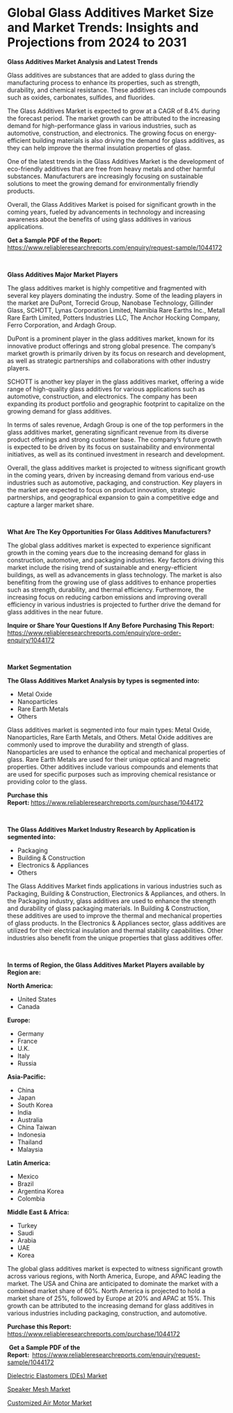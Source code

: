 <p><h1>Global Glass Additives Market Size and Market Trends: Insights and Projections from 2024 to 2031</h1></p><p><strong>Glass Additives Market Analysis and Latest Trends</strong></p>
<p><p>Glass additives are substances that are added to glass during the manufacturing process to enhance its properties, such as strength, durability, and chemical resistance. These additives can include compounds such as oxides, carbonates, sulfides, and fluorides.</p><p>The Glass Additives Market is expected to grow at a CAGR of 8.4% during the forecast period. The market growth can be attributed to the increasing demand for high-performance glass in various industries, such as automotive, construction, and electronics. The growing focus on energy-efficient building materials is also driving the demand for glass additives, as they can help improve the thermal insulation properties of glass.</p><p>One of the latest trends in the Glass Additives Market is the development of eco-friendly additives that are free from heavy metals and other harmful substances. Manufacturers are increasingly focusing on sustainable solutions to meet the growing demand for environmentally friendly products.</p><p>Overall, the Glass Additives Market is poised for significant growth in the coming years, fueled by advancements in technology and increasing awareness about the benefits of using glass additives in various applications.</p></p>
<p><strong>Get a Sample PDF of the Report:&nbsp;</strong> <a href="https://www.reliableresearchreports.com/enquiry/request-sample/1044172">https://www.reliableresearchreports.com/enquiry/request-sample/1044172</a></p>
<p>&nbsp;</p>
<p><strong>Glass Additives Major Market Players</strong></p>
<p><p>The glass additives market is highly competitive and fragmented with several key players dominating the industry. Some of the leading players in the market are DuPont, Torrecid Group, Nanobase Technology, Gillinder Glass, SCHOTT, Lynas Corporation Limited, Namibia Rare Earths Inc., Metall Rare Earth Limited, Potters Industries LLC, The Anchor Hocking Company, Ferro Corporation, and Ardagh Group.</p><p>DuPont is a prominent player in the glass additives market, known for its innovative product offerings and strong global presence. The company’s market growth is primarily driven by its focus on research and development, as well as strategic partnerships and collaborations with other industry players.</p><p>SCHOTT is another key player in the glass additives market, offering a wide range of high-quality glass additives for various applications such as automotive, construction, and electronics. The company has been expanding its product portfolio and geographic footprint to capitalize on the growing demand for glass additives.</p><p>In terms of sales revenue, Ardagh Group is one of the top performers in the glass additives market, generating significant revenue from its diverse product offerings and strong customer base. The company’s future growth is expected to be driven by its focus on sustainability and environmental initiatives, as well as its continued investment in research and development.</p><p>Overall, the glass additives market is projected to witness significant growth in the coming years, driven by increasing demand from various end-use industries such as automotive, packaging, and construction. Key players in the market are expected to focus on product innovation, strategic partnerships, and geographical expansion to gain a competitive edge and capture a larger market share.</p></p>
<p>&nbsp;</p>
<p><strong>What Are The Key Opportunities For Glass Additives Manufacturers?</strong></p>
<p><p>The global glass additives market is expected to experience significant growth in the coming years due to the increasing demand for glass in construction, automotive, and packaging industries. Key factors driving this market include the rising trend of sustainable and energy-efficient buildings, as well as advancements in glass technology. The market is also benefiting from the growing use of glass additives to enhance properties such as strength, durability, and thermal efficiency. Furthermore, the increasing focus on reducing carbon emissions and improving overall efficiency in various industries is projected to further drive the demand for glass additives in the near future.</p></p>
<p><strong>Inquire or Share Your Questions If Any Before Purchasing This Report:</strong> <a href="https://www.reliableresearchreports.com/enquiry/pre-order-enquiry/1044172">https://www.reliableresearchreports.com/enquiry/pre-order-enquiry/1044172</a></p>
<p>&nbsp;</p>
<p><strong>Market Segmentation</strong></p>
<p><strong>The Glass Additives Market Analysis by types is segmented into:</strong></p>
<p><ul><li>Metal Oxide</li><li>Nanoparticles</li><li>Rare Earth Metals</li><li>Others</li></ul></p>
<p><p>Glass additives market is segmented into four main types: Metal Oxide, Nanoparticles, Rare Earth Metals, and Others. Metal Oxide additives are commonly used to improve the durability and strength of glass. Nanoparticles are used to enhance the optical and mechanical properties of glass. Rare Earth Metals are used for their unique optical and magnetic properties. Other additives include various compounds and elements that are used for specific purposes such as improving chemical resistance or providing color to the glass.</p></p>
<p><strong>Purchase this Report:&nbsp;</strong><a href="https://www.reliableresearchreports.com/purchase/1044172">https://www.reliableresearchreports.com/purchase/1044172</a></p>
<p>&nbsp;</p>
<p><strong>The Glass Additives Market Industry Research by Application is segmented into:</strong></p>
<p><ul><li>Packaging</li><li>Building & Construction</li><li>Electronics & Appliances</li><li>Others</li></ul></p>
<p><p>The Glass Additives Market finds applications in various industries such as Packaging, Building & Construction, Electronics & Appliances, and others. In the Packaging industry, glass additives are used to enhance the strength and durability of glass packaging materials. In Building & Construction, these additives are used to improve the thermal and mechanical properties of glass products. In the Electronics & Appliances sector, glass additives are utilized for their electrical insulation and thermal stability capabilities. Other industries also benefit from the unique properties that glass additives offer.</p></p>
<p>&nbsp;</p>
<p><strong>In terms of Region, the Glass Additives Market Players available by Region are:</strong></p>
<p>
    <p> <strong> North America: </strong>
        <ul>
            <li>United States</li>
            <li>Canada</li>
        </ul>
        </p> 
    <p> <strong> Europe: </strong>
        <ul>
            <li>Germany</li>
            <li>France</li>
            <li>U.K.</li>
            <li>Italy</li>
            <li>Russia</li>
        </ul>
        </p> 
    <p> <strong> Asia-Pacific: </strong>
        <ul>
            <li>China</li>
            <li>Japan</li>
            <li>South Korea</li>
            <li>India</li>
            <li>Australia</li>
            <li>China Taiwan</li>
            <li>Indonesia</li>
            <li>Thailand</li>
            <li>Malaysia</li>
        </ul>
        </p> 
    <p> <strong> Latin America: </strong>
        <ul>
            <li>Mexico</li>
            <li>Brazil</li>
            <li>Argentina Korea</li>
            <li>Colombia</li>
        </ul>
        </p> 
    <p> <strong> Middle East & Africa: </strong>
        <ul>
            <li>Turkey</li>
            <li>Saudi</li>
            <li>Arabia</li>
            <li>UAE</li>
            <li>Korea</li>
        </ul>
    </p>
    </p>
<p><p>The global glass additives market is expected to witness significant growth across various regions, with North America, Europe, and APAC leading the market. The USA and China are anticipated to dominate the market with a combined market share of 60%. North America is projected to hold a market share of 25%, followed by Europe at 20% and APAC at 15%. This growth can be attributed to the increasing demand for glass additives in various industries including packaging, construction, and automotive.</p></p>
<p><strong>Purchase this Report: </strong><a href="https://www.reliableresearchreports.com/purchase/1044172">https://www.reliableresearchreports.com/purchase/1044172</a></p>
<p>&nbsp;<strong>Get a Sample PDF of the Report:&nbsp;&nbsp;</strong><a href="https://www.reliableresearchreports.com/enquiry/request-sample/1044172">https://www.reliableresearchreports.com/enquiry/request-sample/1044172</a></p>
<p><strong></strong></p>
<p><p><a href="https://view.publitas.com/reportprime-1/dielectric-elastomers-des-market-analysis-and-market-size-global-industry-overview-market-segmentation-and-forecast-2024-to-2031/">Dielectric Elastomers (DEs) Market</a></p><p><a href="https://github.com/nancykennedykellievqfqt2/Market-Research-Report-List-1/blob/main/speaker-mesh-market.md">Speaker Mesh Market</a></p><p><a href="https://view.publitas.com/reportprime-1/customized-air-motor-market-size-share-trends-analysis-report-by-application-regional-outlook-competitive-strategies-and-segment-forecasts-2024-2031/">Customized Air Motor Market</a></p></p>